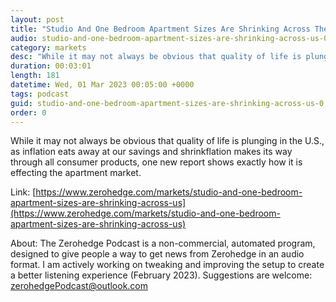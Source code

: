 ```yaml
---
layout: post
title: "Studio And One Bedroom Apartment Sizes Are Shrinking Across The U.S."
audio: studio-and-one-bedroom-apartment-sizes-are-shrinking-across-us-0
category: markets
desc: "While it may not always be obvious that quality of life is plunging in the U.S., as inflation eats away at our savings and shrinkflation makes its way through all consumer products, one new report shows exactly how it is effecting the apartment market."
duration: 00:03:01
length: 181
datetime: Wed, 01 Mar 2023 00:05:00 +0000
tags: podcast
guid: studio-and-one-bedroom-apartment-sizes-are-shrinking-across-us-0
order: 0
---
```

While it may not always be obvious that quality of life is plunging in the U.S., as inflation eats away at our savings and shrinkflation makes its way through all consumer products, one new report shows exactly how it is effecting the apartment market.

Link: [https://www.zerohedge.com/markets/studio-and-one-bedroom-apartment-sizes-are-shrinking-across-us](https://www.zerohedge.com/markets/studio-and-one-bedroom-apartment-sizes-are-shrinking-across-us)

About: The Zerohedge Podcast is a non-commercial, automated program, designed to give people a way to get news from Zerohedge in an audio format.  I am actively working on tweaking and improving the setup to create a better listening experience (February 2023).  Suggestions are welcome: [zerohedgePodcast@outlook.com](mailto:zerohedgePodcast@outlook.com)